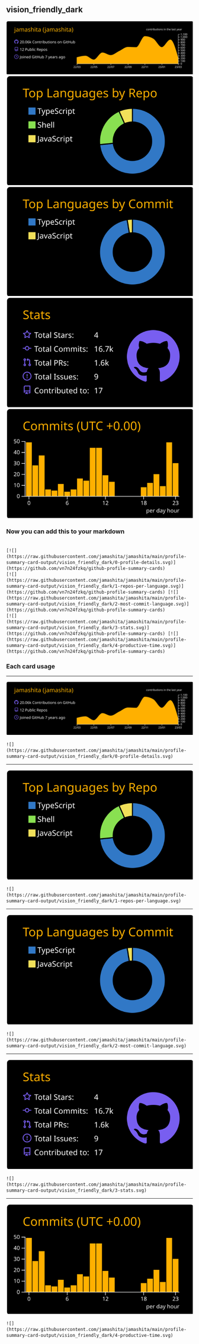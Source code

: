 ## vision_friendly_dark

[![](./0-profile-details.svg)](https://github.com/vn7n24fzkq/github-profile-summary-cards)
[![](./1-repos-per-language.svg)](https://github.com/vn7n24fzkq/github-profile-summary-cards) [![](./2-most-commit-language.svg)](https://github.com/vn7n24fzkq/github-profile-summary-cards)
[![](./3-stats.svg)](https://github.com/vn7n24fzkq/github-profile-summary-cards) [![](./4-productive-time.svg)](https://github.com/vn7n24fzkq/github-profile-summary-cards)
### Now you can add this to your markdown
```

[![](https://raw.githubusercontent.com/jamashita/jamashita/main/profile-summary-card-output/vision_friendly_dark/0-profile-details.svg)](https://github.com/vn7n24fzkq/github-profile-summary-cards)
[![](https://raw.githubusercontent.com/jamashita/jamashita/main/profile-summary-card-output/vision_friendly_dark/1-repos-per-language.svg)](https://github.com/vn7n24fzkq/github-profile-summary-cards) [![](https://raw.githubusercontent.com/jamashita/jamashita/main/profile-summary-card-output/vision_friendly_dark/2-most-commit-language.svg)](https://github.com/vn7n24fzkq/github-profile-summary-cards)
[![](https://raw.githubusercontent.com/jamashita/jamashita/main/profile-summary-card-output/vision_friendly_dark/3-stats.svg)](https://github.com/vn7n24fzkq/github-profile-summary-cards) [![](https://raw.githubusercontent.com/jamashita/jamashita/main/profile-summary-card-output/vision_friendly_dark/4-productive-time.svg)](https://github.com/vn7n24fzkq/github-profile-summary-cards)

```

### Each card usage
---

![](./0-profile-details.svg)

```
![](https://raw.githubusercontent.com/jamashita/jamashita/main/profile-summary-card-output/vision_friendly_dark/0-profile-details.svg)
```

    

---

![](./1-repos-per-language.svg)

```
![](https://raw.githubusercontent.com/jamashita/jamashita/main/profile-summary-card-output/vision_friendly_dark/1-repos-per-language.svg)
```

    

---

![](./2-most-commit-language.svg)

```
![](https://raw.githubusercontent.com/jamashita/jamashita/main/profile-summary-card-output/vision_friendly_dark/2-most-commit-language.svg)
```

    

---

![](./3-stats.svg)

```
![](https://raw.githubusercontent.com/jamashita/jamashita/main/profile-summary-card-output/vision_friendly_dark/3-stats.svg)
```

    

---

![](./4-productive-time.svg)

```
![](https://raw.githubusercontent.com/jamashita/jamashita/main/profile-summary-card-output/vision_friendly_dark/4-productive-time.svg)
```

    
